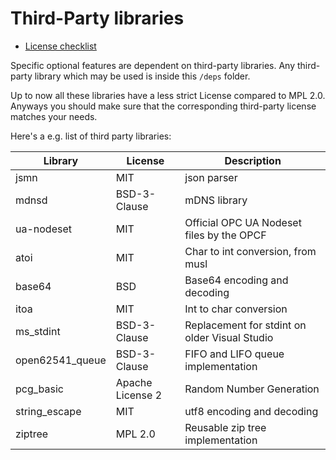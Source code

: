 # Third-Party libraries

 - [License checklist](https://www.osadl.org/Access-to-raw-data.oss-compliance-raw-data-access.0.html)
 
Specific optional features are dependent on third-party libraries. 
Any third-party library which may be used is inside this `/deps` folder.

Up to now all these libraries have a less strict License compared to MPL 2.0.
Anyways you should make sure that the corresponding third-party license matches your needs.

Here's a e.g. list of third party libraries:

| Library         | License          | Description                                   |
|-----------------|------------------|-----------------------------------------------|
| jsmn            | MIT              | json parser                                   |
| mdnsd           | BSD-3-Clause     | mDNS library                                  |
| ua-nodeset      | MIT              | Official OPC UA Nodeset files by the OPCF     |
| atoi            | MIT              | Char to int conversion, from musl             |
| base64          | BSD              | Base64 encoding and decoding                  |
| itoa            | MIT              | Int to char conversion                        |
| ms_stdint       | BSD-3-Clause     | Replacement for stdint on older Visual Studio |
| open62541_queue | BSD-3-Clause     | FIFO and LIFO queue implementation            |
| pcg_basic       | Apache License 2 | Random Number Generation                      |
| string_escape   | MIT              | utf8 encoding and decoding                    |
| ziptree         | MPL 2.0          | Reusable zip tree implementation              |
